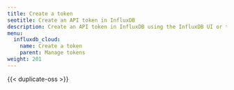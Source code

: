 ```yaml
---
title: Create a token
seotitle: Create an API token in InfluxDB
description: Create an API token in InfluxDB using the InfluxDB UI or the `influx` CLI.
menu:
  influxdb_cloud:
    name: Create a token
    parent: Manage tokens
weight: 201
---
```


{{< duplicate-oss >}}

